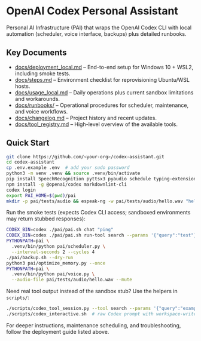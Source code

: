 # OpenAI Codex Personal Assistant

Personal AI Infrastructure (PAI) that wraps the OpenAI Codex CLI with local
automation (scheduler, voice interface, backups) plus detailed runbooks.

## Key Documents

- [docs/deployment_local.md](docs/deployment_local.md) – End-to-end setup for
  Windows 10 + WSL2, including smoke tests.
- [docs/steps.md](docs/steps.md) – Environment checklist for reprovisioning
  Ubuntu/WSL hosts.
- [docs/usage_local.md](docs/usage_local.md) – Daily operations plus current
  sandbox limitations and workarounds.
- [docs/runbooks/](docs/runbooks) – Operational procedures for scheduler,
  maintenance, and voice workflows.
- [docs/changelog.md](docs/changelog.md) – Project history and recent updates.
- [docs/tool_registry.md](docs/tool_registry.md) – High-level overview of the
  available tools.

## Quick Start

```bash
git clone https://github.com/<your-org>/codex-assistant.git
cd codex-assistant
cp .env.example .env  # add your sudo password
python3 -m venv .venv && source .venv/bin/activate
pip install SpeechRecognition pyttsx3 pyaudio schedule typing-extensions pexpect
npm install -g @openai/codex markdownlint-cli
codex login
export PAI_HOME=$(pwd)/pai
mkdir -p pai/tests/audio && espeak-ng -w pai/tests/audio/hello.wav "hello from pai"
```

Run the smoke tests (expects Codex CLI access; sandboxed environments may
return stubbed responses):

```bash
CODEX_BIN=codex ./pai/pai.sh chat "ping"
CODEX_BIN=codex ./pai/pai.sh run-tool search --params '{"query":"test"}'
PYTHONPATH=pai \
  .venv/bin/python pai/scheduler.py \
  --interval-seconds 2 --cycles 4
./pai/backup.sh --dry-run
python3 pai/optimize_memory.py --once
PYTHONPATH=pai \
  .venv/bin/python pai/voice.py \
  --audio-file pai/tests/audio/hello.wav --mute
```

Need real tool output instead of the sandbox stub? Use the helpers in
`scripts/`:

```bash
./scripts/codex_tool_session.py --tool search --params '{"query":"example"}'
./scripts/codex_interactive.sh  # raw Codex prompt with workspace-write enabled
```

For deeper instructions, maintenance scheduling, and troubleshooting, follow
the deployment guide listed above.

